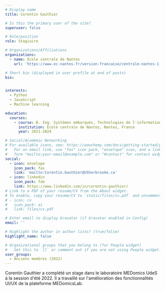 ```yaml
---
# Display name
title: Corentin Gauthier

# Is this the primary user of the site?
superuser: false

# Role/position
role: Stagiaire

# Organizations/Affiliations
organizations:
  - name: École centrale de Nantes
    url: 'https://www.ec-nantes.fr/version-francaise/centrale-nantes-1'

# Short bio (displayed in user profile at end of posts)
bio: 


interests:
  - Python
  - JavaScript
  - Machine learning

education:
  courses:
    - course: B. Ing. Systèmes embarqués, Technologies de l'information
      institution: École centrale de Nantes, Nantes, France
      year: 2021-2024

# Social/Academic Networking
# For available icons, see: https://wowchemy.com/docs/getting-started/page-builder/#icons
#   For an email link, use "fas" icon pack, "envelope" icon, and a link in the
#   form "mailto:your-email@example.com" or "#contact" for contact widget.
social:
  - icon: envelope
    icon_pack: fas
    link: 'mailto:Corentin.Gauthier@USherbrooke.ca'
  - icon: linkedin
    icon_pack: fab
    link: https://www.linkedin.com/in/corentin-gauthier/
# Link to a PDF of your resume/CV from the About widget.
# To enable, copy your resume/CV to `static/files/cv.pdf` and uncomment the lines below.
# - icon: cv
#   icon_pack: ai
#   link: files/cv.pdf

# Enter email to display Gravatar (if Gravatar enabled in Config)
email: ''

# Highlight the author in author lists? (true/false)
highlight_name: false

# Organizational groups that you belong to (for People widget)
#   Set this to `[]` or comment out if you are not using People widget.
user_groups:
  - Anciens membres (2022)
---
```


Corentin Gauthier a complété un stage dans le laboratoire MEDomics UdeS à la session d'été 2022. Il a travaillé
sur l'amélioration des fonctionnalités UI/UX de la plateforme MEDomicsLab.
